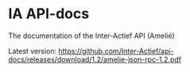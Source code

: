 # IA API-docs
The documentation of the Inter-Actief API (Amelié)

Latest version: https://github.com/Inter-Actief/api-docs/releases/download/1.2/amelie-json-rpc-1.2.pdf